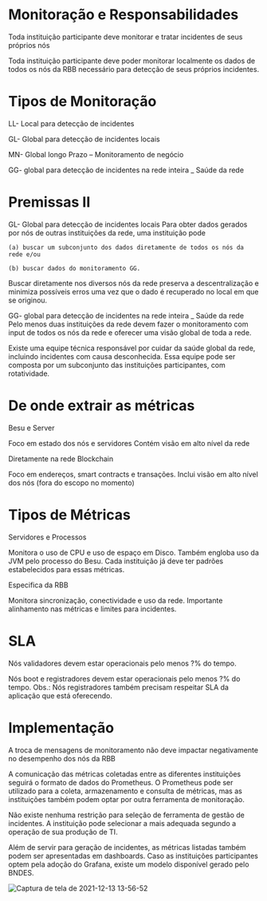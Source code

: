 


# Monitoração e Responsabilidades 
Toda instituição participante deve monitorar e tratar incidentes de seus próprios nós

Toda instituição participante deve poder monitorar localmente os dados de todos os nós da RBB necessário para detecção de seus próprios incidentes.

# Tipos de Monitoração

LL- Local para detecção de incidentes

GL- Global para detecção de incidentes locais

MN- Global longo Prazo – Monitoramento de negócio 

GG- global para detecção de incidentes na rede inteira _ Saúde da rede

#  Premissas II 

GL- Global para detecção de incidentes locais
Para obter dados gerados por nós de outras instituições da rede, uma instituição pode

    (a) buscar um subconjunto dos dados diretamente de todos os nós da rede e/ou 
    
    (b) buscar dados do monitoramento GG. 
    
Buscar diretamente nos diversos nós da rede preserva a descentralização e minimiza possíveis erros uma vez que o dado é recuperado no local em que se originou.



GG- global para detecção de incidentes na rede inteira _ Saúde da rede
Pelo menos duas instituições da rede devem fazer o monitoramento com input de todos os nós da rede e oferecer uma visão global de toda a rede.

Existe uma equipe técnica responsável por cuidar da saúde global da rede, incluindo incidentes com causa desconhecida. Essa equipe pode ser composta por um subconjunto das instituições participantes, com rotatividade.

#  De onde extrair as métricas 

Besu e Server

Foco em estado dos nós e servidores
Contém visão em alto nível da rede




Diretamente na rede Blockchain 

Foco em endereços, smart contracts e transações. 
Inclui visão em alto nível dos nós
(fora do escopo no momento)

# Tipos de Métricas

Servidores e Processos 

Monitora o uso de CPU e uso de espaço em Disco. Também engloba uso da JVM pelo processo do Besu.
Cada instituição já deve ter padrões estabelecidos para essas métricas.


Especifica da RBB

Monitora sincronização, conectividade e uso da rede.
Importante alinhamento nas métricas e limites para incidentes.


# SLA

Nós validadores devem estar operacionais pelo menos ?% do tempo.


Nós boot e registradores devem estar operacionais pelo menos ?% do tempo. Obs.: Nós registradores também precisam respeitar SLA da aplicação que está oferecendo.

# Implementação

A troca de mensagens de monitoramento não deve impactar negativamente no desempenho dos nós da RBB

A comunicação das métricas coletadas entre as diferentes instituições seguirá o formato de dados do Prometheus. O Prometheus pode ser utilizado para a coleta, armazenamento e consulta de métricas, mas as instituições também podem optar por outra ferramenta de monitoração.

Não existe nenhuma restrição para seleção de ferramenta de gestão de incidentes. A instituição pode selecionar a mais adequada segundo a operação de sua produção de TI.

Além de servir para geração de incidentes, as métricas listadas também podem ser apresentadas em dashboards. Caso as instituições participantes optem pela adoção do Grafana, existe um modelo disponível gerado pelo BNDES. 


![Captura de tela de 2021-12-13 13-56-52](https://user-images.githubusercontent.com/71888455/146039396-ff30f6e3-aa6a-454f-81c4-0860e2dcb49b.png)








